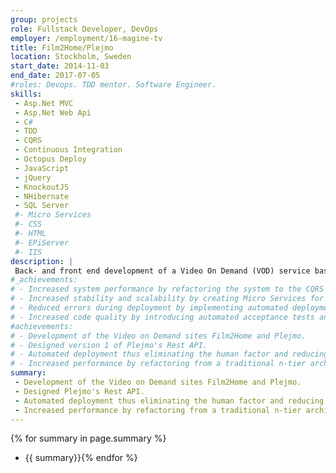 ```yaml
---
group: projects
role: Fullstack Developer, DevOps
employer: /employment/16-magine-tv
title: Film2Home/Plejmo
location: Stockholm, Sweden
start_date: 2014-11-03
end_date: 2017-07-05
#roles: Devops. TDD mentor. Software Engineer.
skills:
 - Asp.Net MVC
 - Asp.Net Web Api
 - C#
 - TDD 
 - CQRS
 - Continuous Integration
 - Octopus Deploy
 - JavaScript
 - jQuery
 - KnockoutJS
 - NHibernate
 - SQL Server
 #- Micro Services
 #- CSS
 #- HTML
 #- EPiServer
 #- IIS
description: |
 Back- and front end development of a Video On Demand (VOD) service based on Asp.Net MVC and EpiServer. DevOps tasks including configuring web sites, configuring automated builds and setting up automated deployment. 
#_achievements: 
# - Increased system performance by refactoring the system to the CQRS pattern with a denormalized, read optimized database for querying.
# - Increased stability and scalability by creating Micro Services for third party integration.
# - Reduced errors during deployment by implementing automated deployment.
# - Increased code quality by introducing automated acceptance tests and living documentation.
#achievements: 
# - Development of the Video on Demand sites Film2Home and Plejmo.
# - Designed version 1 of Plejmo's Rest API.
# - Automated deployment thus eliminating the human factor and reducing deployment time from 1 hour to a couple of minutes.
# - Increased performance by refactoring from a traditional n-tier architecture to a service bus architcure thus offloading the front end sites.
summary: 
 - Development of the Video on Demand sites Film2Home and Plejmo.
 - Designed Plejmo's Rest API.
 - Automated deployment thus eliminating the human factor and reducing deployment time from 1 hour to a couple of minutes.
 - Increased performance by refactoring from a traditional n-tier architecture to a service bus architcure thus offloading the front end sites.
--- 
```

{% for summary in page.summary %}
* {{ summary}}{% endfor %}
<!--more-->

